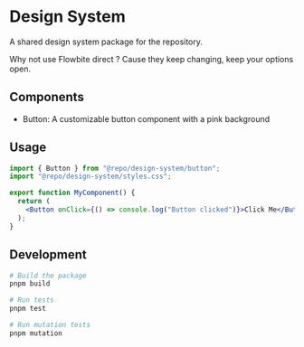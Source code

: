 # Design System

A shared design system package for the repository.

Why not use Flowbite direct ? Cause they keep changing, keep your options open.

## Components

- Button: A customizable button component with a pink background

## Usage

```jsx
import { Button } from "@repo/design-system/button";
import "@repo/design-system/styles.css";

export function MyComponent() {
  return (
    <Button onClick={() => console.log("Button clicked")}>Click Me</Button>
  );
}
```

## Development

```bash
# Build the package
pnpm build

# Run tests
pnpm test

# Run mutation tests
pnpm mutation
```
